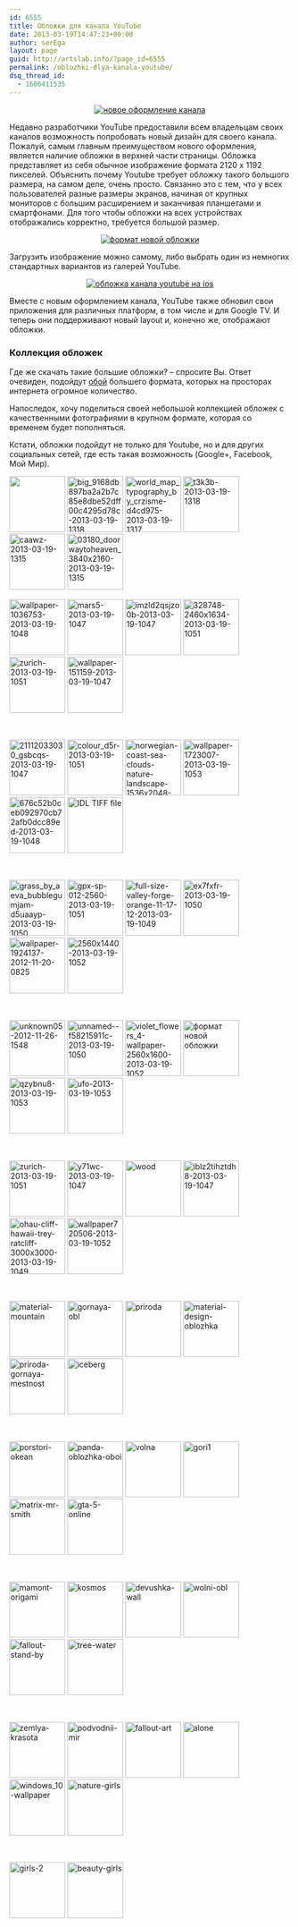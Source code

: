```yaml
---
id: 6555
title: Обложки для канала YouTube
date: 2013-03-19T14:47:23+00:00
author: serEga
layout: page
guid: http://artslab.info/?page_id=6555
permalink: /oblozhki-dlya-kanala-youtube/
dsq_thread_id:
  - 1606411535
---
```

<center>
  <a href="http://googledrive.com/host/0B9lHVSSSdxdxd0hjdUdmRzY3Tjg/youtube_dizain_kanala.jpg" data-lightbox="img-1"><img class="aligncenter size-medium wp-image-6605" src="http://googledrive.com/host/0B9lHVSSSdxdxd0hjdUdmRzY3Tjg/youtube_dizain_kanala-300x203.jpg" alt="новое оформление канала" srcset="http://googledrive.com/host/0B9lHVSSSdxdxd0hjdUdmRzY3Tjg/youtube_dizain_kanala-300x203.jpg 300w, http://googledrive.com/host/0B9lHVSSSdxdxd0hjdUdmRzY3Tjg/youtube_dizain_kanala-1024x695.jpg 1024w, http://googledrive.com/host/0B9lHVSSSdxdxd0hjdUdmRzY3Tjg/youtube_dizain_kanala.jpg 1561w" sizes="(max-width: 300px) 100vw, 300px" /></a>
</center>

Недавно разработчики YouTube предоставили всем владельцам своих каналов возможность попробовать новый дизайн для своего канала. Пожалуй, самым главным преимуществом нового оформления, является наличие обложки в верхней части страницы. Обложка представляет из себя обычное изображение формата 2120 х 1192 пикселей. Объяснить почему Youtube требует обложку такого большого размера, на самом деле, очень просто. Связанно это с тем, что у всех пользователей разные размеры экранов, начиная от крупных мониторов с большим расширением и заканчивая планшетами и смартфонами. Для того чтобы обложки на всех устройствах отображались корректно, требуется большой размер.

<center>
  <a href="http://googledrive.com/host/0B9lHVSSSdxdxd0hjdUdmRzY3Tjg/format_oblozhki.jpg" data-lightbox="img-2"><img class="aligncenter size-medium wp-image-6594" src="http://googledrive.com/host/0B9lHVSSSdxdxd0hjdUdmRzY3Tjg/format_oblozhki-300x163.jpg" alt="формат новой обложки" srcset="http://googledrive.com/host/0B9lHVSSSdxdxd0hjdUdmRzY3Tjg/format_oblozhki-300x163.jpg 300w, http://googledrive.com/host/0B9lHVSSSdxdxd0hjdUdmRzY3Tjg/format_oblozhki.jpg 558w" sizes="(max-width: 300px) 100vw, 300px" /></a>
</center>

Загрузить изображение можно самому, либо выбрать один из немногих стандартных вариантов из галерей YouTube.

<center>
  <a href="http://googledrive.com/host/0B9lHVSSSdxdxd0hjdUdmRzY3Tjg/ipad_youtube_oblozhka.jpg" data-lightbox="img-3"><img class="aligncenter size-medium wp-image-6595" src="http://googledrive.com/host/0B9lHVSSSdxdxd0hjdUdmRzY3Tjg/ipad_youtube_oblozhka-300x225.jpg" alt="обложка канала youtube на ios" srcset="http://googledrive.com/host/0B9lHVSSSdxdxd0hjdUdmRzY3Tjg/ipad_youtube_oblozhka-300x225.jpg 300w, http://googledrive.com/host/0B9lHVSSSdxdxd0hjdUdmRzY3Tjg/ipad_youtube_oblozhka.jpg 1024w" sizes="(max-width: 300px) 100vw, 300px" /></a>
</center>

Вместе с новым оформлением канала, YouTube также обновил свои приложения для различных платформ, в том числе и для Google TV. И теперь они поддерживают новый layout и, конечно же, отображают обложки.

### Коллекция обложек

Где же скачать такие большие обложки? &#8211; спросите Вы. Ответ очевиден, подойдут [обой](http://artslab.info/category/oboi/) большего формата, которых на просторах интернета огромное количество.

Напоследок, хочу поделиться своей небольшой коллекцией обложек с качественными фотографиями в крупном формате, которая со временем будет пополняться.

Кстати, обложки подойдут не только для Youtube, но и для других социальных сетей, где есть такая возможность (Google+, Facebook, Мой Мир).


<a href='http://googledrive.com/host/0B9lHVSSSdxdxd0hjdUdmRzY3Tjg/y71wc-2013-03-19-10471.jpg' data-lightbox="covers">
<img width="100" height="100" src="http://googledrive.com/host/0B9lHVSSSdxdxd0hjdUdmRzY3Tjg/y71wc-2013-03-19-10471-100x100.jpg" /></a> <a href='http://googledrive.com/host/0B9lHVSSSdxdxd0hjdUdmRzY3Tjg/big_9168db897ba2a2b7c85e8dbe52dff00c4295d78c-2013-03-19-1318.jpg' data-lightbox="covers"><img width="100" height="100" src="http://googledrive.com/host/0B9lHVSSSdxdxd0hjdUdmRzY3Tjg/big_9168db897ba2a2b7c85e8dbe52dff00c4295d78c-2013-03-19-1318-100x100.jpg" class="attachment-thumbnail size-thumbnail" alt="big_9168db897ba2a2b7c85e8dbe52dff00c4295d78c-2013-03-19-1318" /></a> <a href='http://googledrive.com/host/0B9lHVSSSdxdxd0hjdUdmRzY3Tjg/world_map_typography_by_crzisme-d4cd975-2013-03-19-1317.jpg' data-lightbox="covers"><img width="100" height="100" src="http://googledrive.com/host/0B9lHVSSSdxdxd0hjdUdmRzY3Tjg/world_map_typography_by_crzisme-d4cd975-2013-03-19-1317-100x100.jpg" class="attachment-thumbnail size-thumbnail" alt="world_map_typography_by_crzisme-d4cd975-2013-03-19-1317" /></a> <a href='http://googledrive.com/host/0B9lHVSSSdxdxd0hjdUdmRzY3Tjg/t3k3b-2013-03-19-1318.jpg' data-lightbox="covers"><img width="100" height="100" src="http://googledrive.com/host/0B9lHVSSSdxdxd0hjdUdmRzY3Tjg/t3k3b-2013-03-19-1318-100x100.jpg" class="attachment-thumbnail size-thumbnail" alt="t3k3b-2013-03-19-1318" /></a> <a href='http://googledrive.com/host/0B9lHVSSSdxdxd0hjdUdmRzY3Tjg/caawz-2013-03-19-1315.jpg' data-lightbox="covers"><img width="100" height="100" src="http://googledrive.com/host/0B9lHVSSSdxdxd0hjdUdmRzY3Tjg/caawz-2013-03-19-1315-100x100.jpg" class="attachment-thumbnail size-thumbnail" alt="caawz-2013-03-19-1315" /></a> <a href='http://googledrive.com/host/0B9lHVSSSdxdxd0hjdUdmRzY3Tjg/03180_doorwaytoheaven_3840x2160-2013-03-19-1315.jpg' data-lightbox="covers"><img width="100" height="100" src="http://googledrive.com/host/0B9lHVSSSdxdxd0hjdUdmRzY3Tjg/03180_doorwaytoheaven_3840x2160-2013-03-19-1315-100x100.jpg" class="attachment-thumbnail size-thumbnail" alt="03180_doorwaytoheaven_3840x2160-2013-03-19-1315" /></a>



<br style="clear: both" />


<a href='http://googledrive.com/host/0B9lHVSSSdxdxd0hjdUdmRzY3Tjg/wallpaper-1036753-2013-03-19-1048.jpg' data-lightbox="covers"><img width="100" height="100" src="http://googledrive.com/host/0B9lHVSSSdxdxd0hjdUdmRzY3Tjg/wallpaper-1036753-2013-03-19-1048-100x100.jpg" class="attachment-thumbnail size-thumbnail" alt="wallpaper-1036753-2013-03-19-1048" /></a> <a href='http://googledrive.com/host/0B9lHVSSSdxdxd0hjdUdmRzY3Tjg/mars5-2013-03-19-1047.png' data-lightbox="covers"><img width="100" height="100" src="http://googledrive.com/host/0B9lHVSSSdxdxd0hjdUdmRzY3Tjg/mars5-2013-03-19-1047-100x100.png" class="attachment-thumbnail size-thumbnail" alt="mars5-2013-03-19-1047" /></a> <a href='http://googledrive.com/host/0B9lHVSSSdxdxd0hjdUdmRzY3Tjg/imzld2qsjzo0b-2013-03-19-1047.jpg' data-lightbox="covers"><img width="100" height="100" src="http://googledrive.com/host/0B9lHVSSSdxdxd0hjdUdmRzY3Tjg/imzld2qsjzo0b-2013-03-19-1047-100x100.jpg" class="attachment-thumbnail size-thumbnail" alt="imzld2qsjzo0b-2013-03-19-1047" /></a> <a href='http://googledrive.com/host/0B9lHVSSSdxdxd0hjdUdmRzY3Tjg/328748-2460x1634-2013-03-19-1051.jpg' data-lightbox="covers"><img width="100" height="100" src="http://googledrive.com/host/0B9lHVSSSdxdxd0hjdUdmRzY3Tjg/328748-2460x1634-2013-03-19-1051-100x100.jpg" class="attachment-thumbnail size-thumbnail" alt="328748-2460x1634-2013-03-19-1051" /></a> <a href='http://googledrive.com/host/0B9lHVSSSdxdxd0hjdUdmRzY3Tjg/zurich-2013-03-19-10511.jpg' data-lightbox="covers"><img width="100" height="100" src="http://googledrive.com/host/0B9lHVSSSdxdxd0hjdUdmRzY3Tjg/zurich-2013-03-19-10511-100x100.jpg" class="attachment-thumbnail size-thumbnail" alt="zurich-2013-03-19-1051" /></a> <a href='http://googledrive.com/host/0B9lHVSSSdxdxd0hjdUdmRzY3Tjg/wallpaper-151159-2013-03-19-1047.jpg' data-lightbox="covers"><img width="100" height="100" src="http://googledrive.com/host/0B9lHVSSSdxdxd0hjdUdmRzY3Tjg/wallpaper-151159-2013-03-19-1047-100x100.jpg" class="attachment-thumbnail size-thumbnail" alt="wallpaper-151159-2013-03-19-1047" /></a>


<br style="clear: both" />

<a href='http://googledrive.com/host/0B9lHVSSSdxdxd0hjdUdmRzY3Tjg/21112033030_gsbcqs-2013-03-19-1047.jpg' data-lightbox="covers"><img width="100" height="100" src="http://googledrive.com/host/0B9lHVSSSdxdxd0hjdUdmRzY3Tjg/21112033030_gsbcqs-2013-03-19-1047-100x100.jpg" class="attachment-thumbnail size-thumbnail" alt="21112033030_gsbcqs-2013-03-19-1047" /></a> <a href='http://googledrive.com/host/0B9lHVSSSdxdxd0hjdUdmRzY3Tjg/colour_d5r-2013-03-19-1051.jpg' data-lightbox="covers"><img width="100" height="100" src="http://googledrive.com/host/0B9lHVSSSdxdxd0hjdUdmRzY3Tjg/colour_d5r-2013-03-19-1051-100x100.jpg" class="attachment-thumbnail size-thumbnail" alt="colour_d5r-2013-03-19-1051" /></a> <a href='http://googledrive.com/host/0B9lHVSSSdxdxd0hjdUdmRzY3Tjg/norwegian-coast-sea-clouds-nature-landscape-1536x2048-2013-03-19-1049.jpg' data-lightbox="covers"><img width="100" height="100" src="http://googledrive.com/host/0B9lHVSSSdxdxd0hjdUdmRzY3Tjg/norwegian-coast-sea-clouds-nature-landscape-1536x2048-2013-03-19-1049-100x100.jpg" class="attachment-thumbnail size-thumbnail" alt="norwegian-coast-sea-clouds-nature-landscape-1536x2048-2013-03-19-1049" /></a> <a href='http://googledrive.com/host/0B9lHVSSSdxdxd0hjdUdmRzY3Tjg/wallpaper-1723007-2013-03-19-1053.jpg' data-lightbox="covers"><img width="100" height="100" src="http://googledrive.com/host/0B9lHVSSSdxdxd0hjdUdmRzY3Tjg/wallpaper-1723007-2013-03-19-1053-100x100.jpg" class="attachment-thumbnail size-thumbnail" alt="wallpaper-1723007-2013-03-19-1053" /></a> <a href='http://googledrive.com/host/0B9lHVSSSdxdxd0hjdUdmRzY3Tjg/676c52b0ceb092970cb72afb0dcc89ed-2013-03-19-1048.jpg' data-lightbox="covers"><img width="100" height="100" src="http://googledrive.com/host/0B9lHVSSSdxdxd0hjdUdmRzY3Tjg/676c52b0ceb092970cb72afb0dcc89ed-2013-03-19-1048-100x100.jpg" class="attachment-thumbnail size-thumbnail" alt="676c52b0ceb092970cb72afb0dcc89ed-2013-03-19-1048" /></a> <a href='http://googledrive.com/host/0B9lHVSSSdxdxd0hjdUdmRzY3Tjg/hs-2002-11-e-full_tif_copy-2013-03-19-1048.jpg' data-lightbox="covers"><img width="100" height="100" src="http://googledrive.com/host/0B9lHVSSSdxdxd0hjdUdmRzY3Tjg/hs-2002-11-e-full_tif_copy-2013-03-19-1048-100x100.jpg" class="attachment-thumbnail size-thumbnail" alt="IDL TIFF file" /></a>


<br style="clear: both" />

<a href='http://googledrive.com/host/0B9lHVSSSdxdxd0hjdUdmRzY3Tjg/grass_by_aeva_bubblegumjam-d5uaayp-2013-03-19-1050.jpg' data-lightbox="covers"><img width="100" height="100" src="http://googledrive.com/host/0B9lHVSSSdxdxd0hjdUdmRzY3Tjg/grass_by_aeva_bubblegumjam-d5uaayp-2013-03-19-1050-100x100.jpg" class="attachment-thumbnail size-thumbnail" alt="grass_by_aeva_bubblegumjam-d5uaayp-2013-03-19-1050" /></a> <a href='http://googledrive.com/host/0B9lHVSSSdxdxd0hjdUdmRzY3Tjg/gpx-sp-012-2560-2013-03-19-1051.jpg' data-lightbox="covers"><img width="100" height="100" src="http://googledrive.com/host/0B9lHVSSSdxdxd0hjdUdmRzY3Tjg/gpx-sp-012-2560-2013-03-19-1051-100x100.jpg" class="attachment-thumbnail size-thumbnail" alt="gpx-sp-012-2560-2013-03-19-1051" /></a> <a href='http://googledrive.com/host/0B9lHVSSSdxdxd0hjdUdmRzY3Tjg/full-size-valley-forge-orange-11-17-12-2013-03-19-1049.jpg' data-lightbox="covers"><img width="100" height="100" src="http://googledrive.com/host/0B9lHVSSSdxdxd0hjdUdmRzY3Tjg/full-size-valley-forge-orange-11-17-12-2013-03-19-1049-100x100.jpg" class="attachment-thumbnail size-thumbnail" alt="full-size-valley-forge-orange-11-17-12-2013-03-19-1049" /></a> <a href='http://googledrive.com/host/0B9lHVSSSdxdxd0hjdUdmRzY3Tjg/ex7fxfr-2013-03-19-1050.jpg' data-lightbox="covers"><img width="100" height="100" src="http://googledrive.com/host/0B9lHVSSSdxdxd0hjdUdmRzY3Tjg/ex7fxfr-2013-03-19-1050-100x100.jpg" class="attachment-thumbnail size-thumbnail" alt="ex7fxfr-2013-03-19-1050" /></a> <a href='http://googledrive.com/host/0B9lHVSSSdxdxd0hjdUdmRzY3Tjg/wallpaper-1924137-2012-11-20-0825.jpeg' data-lightbox="covers"><img width="100" height="100" src="http://googledrive.com/host/0B9lHVSSSdxdxd0hjdUdmRzY3Tjg/wallpaper-1924137-2012-11-20-0825-100x100.jpeg" class="attachment-thumbnail size-thumbnail" alt="wallpaper-1924137-2012-11-20-0825" /></a> <a href='http://googledrive.com/host/0B9lHVSSSdxdxd0hjdUdmRzY3Tjg/2560x1440-2013-03-19-1052.jpg' data-lightbox="covers"><img width="100" height="100" src="http://googledrive.com/host/0B9lHVSSSdxdxd0hjdUdmRzY3Tjg/2560x1440-2013-03-19-1052-100x100.jpg" class="attachment-thumbnail size-thumbnail" alt="2560x1440-2013-03-19-1052" /></a>



<br style="clear: both" />

<a href='http://googledrive.com/host/0B9lHVSSSdxdxd0hjdUdmRzY3Tjg/unknown05-2012-11-26-1548.jpg' data-lightbox="covers"><img width="100" height="100" src="http://googledrive.com/host/0B9lHVSSSdxdxd0hjdUdmRzY3Tjg/unknown05-2012-11-26-1548-100x100.jpg" class="attachment-thumbnail size-thumbnail" alt="unknown05-2012-11-26-1548" /></a> <a href='http://googledrive.com/host/0B9lHVSSSdxdxd0hjdUdmRzY3Tjg/unnamed-f58215911c-2013-03-19-1050.jpg' data-lightbox="covers"><img width="100" height="100" src="http://googledrive.com/host/0B9lHVSSSdxdxd0hjdUdmRzY3Tjg/unnamed-f58215911c-2013-03-19-1050-100x100.jpg" class="attachment-thumbnail size-thumbnail" alt="unnamed--f58215911c-2013-03-19-1050" /></a> <a href='http://googledrive.com/host/0B9lHVSSSdxdxd0hjdUdmRzY3Tjg/violet_flowers_4-wallpaper-2560x1600-2013-03-19-1052.jpg' data-lightbox="covers"><img width="100" height="100" src="http://googledrive.com/host/0B9lHVSSSdxdxd0hjdUdmRzY3Tjg/violet_flowers_4-wallpaper-2560x1600-2013-03-19-1052-100x100.jpg" class="attachment-thumbnail size-thumbnail" alt="violet_flowers_4-wallpaper-2560x1600-2013-03-19-1052" /></a> <a href='http://googledrive.com/host/0B9lHVSSSdxdxd0hjdUdmRzY3Tjg/format_oblozhki.jpg' data-lightbox="covers"><img width="100" height="100" src="http://googledrive.com/host/0B9lHVSSSdxdxd0hjdUdmRzY3Tjg/format_oblozhki-100x100.jpg" class="attachment-thumbnail size-thumbnail" alt="формат новой обложки" /></a> <a href='http://googledrive.com/host/0B9lHVSSSdxdxd0hjdUdmRzY3Tjg/qzybnu8-2013-03-19-1053.jpg' data-lightbox="covers"><img width="100" height="100" src="http://googledrive.com/host/0B9lHVSSSdxdxd0hjdUdmRzY3Tjg/qzybnu8-2013-03-19-1053-100x100.jpg" class="attachment-thumbnail size-thumbnail" alt="qzybnu8-2013-03-19-1053" /></a> <a href='http://googledrive.com/host/0B9lHVSSSdxdxd0hjdUdmRzY3Tjg/ufo-2013-03-19-1053.jpg' data-lightbox="covers"><img width="100" height="100" src="http://googledrive.com/host/0B9lHVSSSdxdxd0hjdUdmRzY3Tjg/ufo-2013-03-19-1053-100x100.jpg" class="attachment-thumbnail size-thumbnail" alt="ufo-2013-03-19-1053" /></a>


<br style="clear: both" />

<a href='http://googledrive.com/host/0B9lHVSSSdxdxd0hjdUdmRzY3Tjg/zurich-2013-03-19-1051.jpg' data-lightbox="covers"><img width="100" height="100" src="http://googledrive.com/host/0B9lHVSSSdxdxd0hjdUdmRzY3Tjg/zurich-2013-03-19-1051-100x100.jpg" class="attachment-thumbnail size-thumbnail" alt="zurich-2013-03-19-1051" /></a> <a href='http://googledrive.com/host/0B9lHVSSSdxdxd0hjdUdmRzY3Tjg/y71wc-2013-03-19-1047.jpg' data-lightbox="covers"><img width="100" height="100" src="http://googledrive.com/host/0B9lHVSSSdxdxd0hjdUdmRzY3Tjg/y71wc-2013-03-19-1047-100x100.jpg" class="attachment-thumbnail size-thumbnail" alt="y71wc-2013-03-19-1047" /></a> <a href='http://googledrive.com/host/0B9lHVSSSdxdxd0hjdUdmRzY3Tjg/wood.jpeg' data-lightbox="covers"><img width="100" height="100" src="http://googledrive.com/host/0B9lHVSSSdxdxd0hjdUdmRzY3Tjg/wood-100x100.jpeg" class="attachment-thumbnail size-thumbnail" alt="wood" /></a> <a href='http://googledrive.com/host/0B9lHVSSSdxdxd0hjdUdmRzY3Tjg/iblz2tihztdh8-2013-03-19-1047.jpg' data-lightbox="covers"><img width="100" height="100" src="http://googledrive.com/host/0B9lHVSSSdxdxd0hjdUdmRzY3Tjg/iblz2tihztdh8-2013-03-19-1047-100x100.jpg" class="attachment-thumbnail size-thumbnail" alt="iblz2tihztdh8-2013-03-19-1047" /></a> <a href='http://googledrive.com/host/0B9lHVSSSdxdxd0hjdUdmRzY3Tjg/ohau-cliff-hawaii-trey-ratcliff-3000x3000-2013-03-19-1049.jpg' data-lightbox="covers"><img width="100" height="100" src="http://googledrive.com/host/0B9lHVSSSdxdxd0hjdUdmRzY3Tjg/ohau-cliff-hawaii-trey-ratcliff-3000x3000-2013-03-19-1049-100x100.jpg" class="attachment-thumbnail size-thumbnail" alt="ohau-cliff-hawaii-trey-ratcliff-3000x3000-2013-03-19-1049" /></a> <a href='http://googledrive.com/host/0B9lHVSSSdxdxd0hjdUdmRzY3Tjg/wallpaper720506-2013-03-19-1052.jpg' data-lightbox="covers"><img width="100" height="100" src="http://googledrive.com/host/0B9lHVSSSdxdxd0hjdUdmRzY3Tjg/wallpaper720506-2013-03-19-1052-100x100.jpg" class="attachment-thumbnail size-thumbnail" alt="wallpaper720506-2013-03-19-1052" /></a>


<br style="clear: both" />

<a href='http://googledrive.com/host/0B9lHVSSSdxdxd0hjdUdmRzY3Tjg/material-mountain.jpg' data-lightbox="covers"><img width="100" height="100" src="http://googledrive.com/host/0B9lHVSSSdxdxd0hjdUdmRzY3Tjg/material-mountain-100x100.jpg" class="attachment-thumbnail size-thumbnail" alt="material-mountain" /></a> <a href='http://googledrive.com/host/0B9lHVSSSdxdxd0hjdUdmRzY3Tjg/gornaya-obl.jpg' data-lightbox="covers"><img width="100" height="100" src="http://googledrive.com/host/0B9lHVSSSdxdxd0hjdUdmRzY3Tjg/gornaya-obl-100x100.jpg" class="attachment-thumbnail size-thumbnail" alt="gornaya-obl" /></a> <a href='http://googledrive.com/host/0B9lHVSSSdxdxd0hjdUdmRzY3Tjg/priroda.jpg' data-lightbox="covers"><img width="100" height="100" src="http://googledrive.com/host/0B9lHVSSSdxdxd0hjdUdmRzY3Tjg/priroda-100x100.jpg" class="attachment-thumbnail size-thumbnail" alt="priroda" /></a> <a href='http://googledrive.com/host/0B9lHVSSSdxdxd0hjdUdmRzY3Tjg/material-design-oblozhka.jpg' data-lightbox="covers"><img width="100" height="100" src="http://googledrive.com/host/0B9lHVSSSdxdxd0hjdUdmRzY3Tjg/material-design-oblozhka-100x100.jpg" class="attachment-thumbnail size-thumbnail" alt="material-design-oblozhka" srcset="http://googledrive.com/host/0B9lHVSSSdxdxd0hjdUdmRzY3Tjg/material-design-oblozhka-100x100.jpg 100w, http://googledrive.com/host/0B9lHVSSSdxdxd0hjdUdmRzY3Tjg/material-design-oblozhka-300x300.jpg 300w, http://googledrive.com/host/0B9lHVSSSdxdxd0hjdUdmRzY3Tjg/material-design-oblozhka-1024x1024.jpg 1024w" sizes="(max-width: 100px) 100vw, 100px" /></a> <a href='http://googledrive.com/host/0B9lHVSSSdxdxd0hjdUdmRzY3Tjg/priroda-gornaya-mestnost.jpg' data-lightbox="covers"><img width="100" height="100" src="http://googledrive.com/host/0B9lHVSSSdxdxd0hjdUdmRzY3Tjg/priroda-gornaya-mestnost-100x100.jpg" class="attachment-thumbnail size-thumbnail" alt="priroda-gornaya-mestnost" /></a> <a href='http://googledrive.com/host/0B9lHVSSSdxdxd0hjdUdmRzY3Tjg/iceberg.jpg' data-lightbox="covers"><img width="100" height="100" src="http://googledrive.com/host/0B9lHVSSSdxdxd0hjdUdmRzY3Tjg/iceberg-100x100.jpg" class="attachment-thumbnail size-thumbnail" alt="iceberg" /></a>


<br style="clear: both" />

<a href='http://googledrive.com/host/0B9lHVSSSdxdxd0hjdUdmRzY3Tjg/porstori-okean.png' data-lightbox="covers"><img width="100" height="100" src="http://googledrive.com/host/0B9lHVSSSdxdxd0hjdUdmRzY3Tjg/porstori-okean-100x100.png" class="attachment-thumbnail size-thumbnail" alt="porstori-okean" /></a> <a href='http://googledrive.com/host/0B9lHVSSSdxdxd0hjdUdmRzY3Tjg/panda-oblozhka-oboi.jpg' data-lightbox="covers"><img width="100" height="100" src="http://googledrive.com/host/0B9lHVSSSdxdxd0hjdUdmRzY3Tjg/panda-oblozhka-oboi-100x100.jpg" class="attachment-thumbnail size-thumbnail" alt="panda-oblozhka-oboi" /></a> <a href='http://googledrive.com/host/0B9lHVSSSdxdxd0hjdUdmRzY3Tjg/volna.jpg' data-lightbox="covers"><img width="100" height="100" src="http://googledrive.com/host/0B9lHVSSSdxdxd0hjdUdmRzY3Tjg/volna-100x100.jpg" class="attachment-thumbnail size-thumbnail" alt="volna" /></a> <a href='http://googledrive.com/host/0B9lHVSSSdxdxd0hjdUdmRzY3Tjg/gori1.jpg' data-lightbox="covers"><img width="100" height="100" src="http://googledrive.com/host/0B9lHVSSSdxdxd0hjdUdmRzY3Tjg/gori1-100x100.jpg" class="attachment-thumbnail size-thumbnail" alt="gori1" /></a> <a href='http://googledrive.com/host/0B9lHVSSSdxdxd0hjdUdmRzY3Tjg/matrix-mr-smith.jpg' data-lightbox="covers"><img width="100" height="100" src="http://googledrive.com/host/0B9lHVSSSdxdxd0hjdUdmRzY3Tjg/matrix-mr-smith-100x100.jpg" class="attachment-thumbnail size-thumbnail" alt="matrix-mr-smith" /></a> <a href='http://googledrive.com/host/0B9lHVSSSdxdxd0hjdUdmRzY3Tjg/gta-5-online.jpg' data-lightbox="covers"><img width="100" height="100" src="http://googledrive.com/host/0B9lHVSSSdxdxd0hjdUdmRzY3Tjg/gta-5-online-100x100.jpg" class="attachment-thumbnail size-thumbnail" alt="gta-5-online" /></a>


<br style="clear: both" />

<a href='http://googledrive.com/host/0B9lHVSSSdxdxd0hjdUdmRzY3Tjg/mamont-origami.jpg' data-lightbox="covers"><img width="100" height="100" src="http://googledrive.com/host/0B9lHVSSSdxdxd0hjdUdmRzY3Tjg/mamont-origami-100x100.jpg" class="attachment-thumbnail size-thumbnail" alt="mamont-origami" /></a> <a href='http://googledrive.com/host/0B9lHVSSSdxdxd0hjdUdmRzY3Tjg/kosmos.jpg' data-lightbox="covers"><img width="100" height="100" src="http://googledrive.com/host/0B9lHVSSSdxdxd0hjdUdmRzY3Tjg/kosmos-100x100.jpg" class="attachment-thumbnail size-thumbnail" alt="kosmos" /></a> <a href='http://googledrive.com/host/0B9lHVSSSdxdxd0hjdUdmRzY3Tjg/devushka-wall.jpg' data-lightbox="covers"><img width="100" height="100" src="http://googledrive.com/host/0B9lHVSSSdxdxd0hjdUdmRzY3Tjg/devushka-wall-100x100.jpg" class="attachment-thumbnail size-thumbnail" alt="devushka-wall" /></a> <a href='http://googledrive.com/host/0B9lHVSSSdxdxd0hjdUdmRzY3Tjg/wolni-obl.jpg' data-lightbox="covers"><img width="100" height="100" src="http://googledrive.com/host/0B9lHVSSSdxdxd0hjdUdmRzY3Tjg/wolni-obl-100x100.jpg" class="attachment-thumbnail size-thumbnail" alt="wolni-obl" /></a> <a href='http://googledrive.com/host/0B9lHVSSSdxdxd0hjdUdmRzY3Tjg/fallout-stand-by.jpg' data-lightbox="covers"><img width="100" height="100" src="http://googledrive.com/host/0B9lHVSSSdxdxd0hjdUdmRzY3Tjg/fallout-stand-by-100x100.jpg" class="attachment-thumbnail size-thumbnail" alt="fallout-stand-by" /></a> <a href='http://googledrive.com/host/0B9lHVSSSdxdxd0hjdUdmRzY3Tjg/tree-water.jpg' data-lightbox="covers"><img width="100" height="100" src="http://googledrive.com/host/0B9lHVSSSdxdxd0hjdUdmRzY3Tjg/tree-water-100x100.jpg" class="attachment-thumbnail size-thumbnail" alt="tree-water" /></a>


<br style="clear: both" />

<a href='http://googledrive.com/host/0B9lHVSSSdxdxd0hjdUdmRzY3Tjg/zemlya-krasota.png' data-lightbox="covers"><img width="100" height="100" src="http://googledrive.com/host/0B9lHVSSSdxdxd0hjdUdmRzY3Tjg/zemlya-krasota-100x100.png" class="attachment-thumbnail size-thumbnail" alt="zemlya-krasota" /></a> <a href='http://googledrive.com/host/0B9lHVSSSdxdxd0hjdUdmRzY3Tjg/podvodnii-mir.jpg' data-lightbox="covers"><img width="100" height="100" src="http://googledrive.com/host/0B9lHVSSSdxdxd0hjdUdmRzY3Tjg/podvodnii-mir-100x100.jpg" class="attachment-thumbnail size-thumbnail" alt="podvodnii-mir" /></a> <a href='http://googledrive.com/host/0B9lHVSSSdxdxd0hjdUdmRzY3Tjg/fallout-art.jpg' data-lightbox="covers"><img width="100" height="100" src="http://googledrive.com/host/0B9lHVSSSdxdxd0hjdUdmRzY3Tjg/fallout-art-100x100.jpg" class="attachment-thumbnail size-thumbnail" alt="fallout-art" /></a> <a href='http://googledrive.com/host/0B9lHVSSSdxdxd0hjdUdmRzY3Tjg/alone.jpg' data-lightbox="covers"><img width="100" height="100" src="http://googledrive.com/host/0B9lHVSSSdxdxd0hjdUdmRzY3Tjg/alone-100x100.jpg" class="attachment-thumbnail size-thumbnail" alt="alone" /></a> <a href='http://googledrive.com/host/0B9lHVSSSdxdxd0hjdUdmRzY3Tjg/windows_10-wallpaper.png' data-lightbox="covers"><img width="100" height="100" src="http://googledrive.com/host/0B9lHVSSSdxdxd0hjdUdmRzY3Tjg/windows_10-wallpaper-100x100.png" class="attachment-thumbnail size-thumbnail" alt="windows_10-wallpaper" /></a> <a href='http://googledrive.com/host/0B9lHVSSSdxdxd0hjdUdmRzY3Tjg/nature-girls.jpg' data-lightbox="covers"><img width="100" height="100" src="http://googledrive.com/host/0B9lHVSSSdxdxd0hjdUdmRzY3Tjg/nature-girls-100x100.jpg" class="attachment-thumbnail size-thumbnail" alt="nature-girls" /></a>


<br style="clear: both" />

<a href='http://googledrive.com/host/0B9lHVSSSdxdxd0hjdUdmRzY3Tjg/girls-2.jpg' data-lightbox="covers"><img width="100" height="100" src="http://googledrive.com/host/0B9lHVSSSdxdxd0hjdUdmRzY3Tjg/girls-2-100x100.jpg" class="attachment-thumbnail size-thumbnail" alt="girls-2" /></a> <a href='http://googledrive.com/host/0B9lHVSSSdxdxd0hjdUdmRzY3Tjg/beauty-girls.jpg' data-lightbox="covers"><img width="100" height="100" src="http://googledrive.com/host/0B9lHVSSSdxdxd0hjdUdmRzY3Tjg/beauty-girls-100x100.jpg" class="attachment-thumbnail size-thumbnail" alt="beauty-girls" /></a>

<br style='clear: both' />